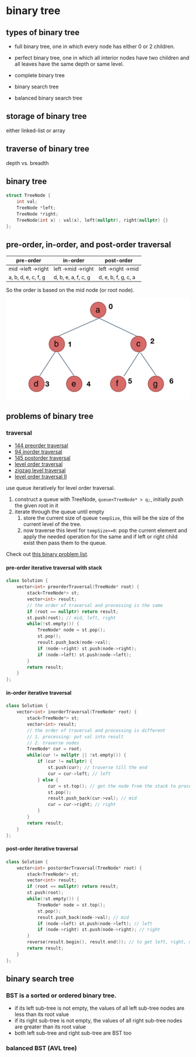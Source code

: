 # binary tree

## types of binary tree

* full binary tree,  one in which every node has either 0 or 2 children.

* perfect binary tree, one in which all interior nodes have two children and all leaves have the same depth or same level.

* complete binary tree

* binary search tree

* balanced binary search tree

## storage of binary tree

either linked-list or array

## traverse of binary tree

depth vs. breadth

## binary tree

```C++
struct TreeNode {
    int val;
    TreeNode *left;    
    TreeNode *right;
    TreeNode(int x) : val(x), left(nullptr), right(nullptr) {}    
};
```

## pre-order, in-order, and post-order traversal

| pre-order | in-order | post-order |
| --------- | -------- | ---------- |
| mid ->left ->right | left ->mid ->right | left ->right ->mid |
| a, b, d, e, c, f, g| d, b, e, a, f, c, g| d, e, b, f, g, c, a|

So the order is based on the mid node (or root node).

![binary-tree](https://github.com/un01s/code-exercises/blob/main/media/binary-tree.png)

## problems of binary tree

### traversal

* [144 preorder traversal](https://leetcode.com/problems/binary-tree-preorder-traversal/)
* [94 inorder traversal](https://leetcode.com/problems/binary-tree-inorder-traversal/)
* [145 postorder traversal](https://leetcode.com/problems/binary-tree-postorder-traversal/)
* [level order traversal](https://leetcode.com/problems/binary-tree-level-order-traversal/)
* [zigzag level traversal](https://leetcode.com/problems/binary-tree-zigzag-level-order-traversal/)
* [level order traversal II](https://leetcode.com/problems/binary-tree-level-order-traversal-ii/)

use queue iteratively for level order traversal.

1. construct a queue with TreeNode, ```queue<TreeNode* > q;```, initially push the given root in it
2. iterate through the queue until empty
    1. store the current size of queue ```tempSize```, this will be the size of the current level of the tree.
    2. now traverse this level for ```tempSize>=0```: pop the current element and apply the needed operation for the same and if left or right child exist then pass them to the queue.

Check out [this binary problem list](https://leetcode.com/discuss/study-guide/1212004/Binary-Trees-study-guide).

#### pre-order iterative traversal with stack

```C++
class Solution {
    vector<int> preorderTraversal(TreeNode* root) {
        stack<TreeNode*> st;
        vector<int> result;
        // the order of traversal and processing is the same
        if (root == nullptr) return result;
        st.push(root); // mid, left, right
        while(!st.empty()) {
            TreeNode* node = st.pop();
            st.pop();
            result.push_back(node->val);
            if (node->right) st.push(node->right);
            if (node->left) st.push(node->left);
        }
        return result;
    }
};
```

#### in-order iterative traversal

```C++
class Solution {
    vector<int> inorderTraversal(TreeNode* root) {
        stack<TreeNode*> st;
        vector<int> result;
        // the order of traversal and processing is different
        // 1. processing: put val into result
        // 2. traverse nodes
        TreeNode* cur = root;
        while(cur != nullptr || !st.empty()) {
            if (cur != nullptr) {
                st.push(cur); // traverse till the end
                cur = cur->left; // left
            } else {
                cur = st.top(); // get the node from the stack to process
                st.pop();
                result.push_back(cur->val); // mid
                cur = cur->right; // right
            }
        }
        return result;
    }
};
```

#### post-order iterative traversal

```C++
class Solution {
    vector<int> postorderTraversal(TreeNode* root) {
        stack<TreeNode*> st;
        vector<int> result;
        if (root == nullptr) return result;
        st.push(root);
        while(!st.empty()) {
            TreeNode* node = st.top();
            st.pop();
            result.push_back(node->val); // mid
            if (node->left) st.push(node->left); // left
            if (node->right) st.push(node->right); // right 
        }
        reverse(result.begin(), result.end()); // to get left, right, mid
        return result;
    }
};
```
## binary search tree

### BST is a sorted or ordered binary tree. 

* if its left sub-tree is not empty, the values of all left sub-tree nodes are less than its root value
* if its right sub-tree is not empty, the values of all right sub-tree nodes are greater than its root value
* both left sub-tree and right sub-tree are BST too

### balanced BST (AVL tree)


